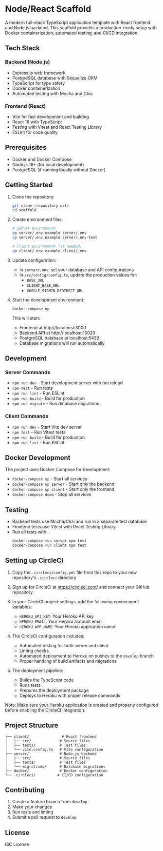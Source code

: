 # Node/React Scaffold

A modern full-stack TypeScript application template with React frontend and Node.js backend. This scaffold provides a production-ready setup with Docker containerization, automated testing, and CI/CD integration.

## Tech Stack

### Backend (Node.js)
- Express.js web framework
- PostgreSQL database with Sequelize ORM
- TypeScript for type safety
- Docker containerization
- Automated testing with Mocha and Chai

### Frontend (React)
- Vite for fast development and building
- React 18 with TypeScript
- Testing with Vitest and React Testing Library
- ESLint for code quality

## Prerequisites

- Docker and Docker Compose
- Node.js 18+ (for local development)
- PostgreSQL (if running locally without Docker)

## Getting Started

1. Clone the repository:
   ```bash
   git clone <repository-url>
   cd scaffold
   ```

2. Create environment files:
   ```bash
   # Server environment
   cp server/.env.example server/.env
   cp server/.env.example server/.env-test
   
   # Client environment (if needed)
   cp client/.env.example client/.env
   ```

3. Update configuration:
   - In `server/.env`, set your database and API configurations
   - In `src/config/config.ts`, update the production values for:
     - `BASE_URL`
     - `CLIENT_BASE_URL`
     - `GOOGLE_SIGNIN_REDIRECT_URL`

4. Start the development environment:
   ```bash
   docker-compose up
   ```

   This will start:
   - Frontend at http://localhost:3000
   - Backend API at http://localhost:10020
   - PostgreSQL database at localhost:5432
   - Database migrations will run automatically

## Development

### Server Commands
- `npm run dev` - Start development server with hot reload
- `npm test` - Run tests
- `npm run lint` - Run ESLint
- `npm run build` - Build for production
- `npm run migrate` - Run database migrations

### Client Commands
- `npm run dev` - Start Vite dev server
- `npm test` - Run Vitest tests
- `npm run build` - Build for production
- `npm run lint` - Run ESLint

## Docker Development

The project uses Docker Compose for development:

- `docker-compose up` - Start all services
- `docker-compose up server` - Start only the backend
- `docker-compose up client` - Start only the frontend
- `docker-compose down` - Stop all services

## Testing

- Backend tests use Mocha/Chai and run in a separate test database
- Frontend tests use Vitest with React Testing Library
- Run all tests with:
  ```bash
  docker-compose run server npm test
  docker-compose run client npm test
  ```

## Setting up CircleCI

1. Copy the `.circleci/config.yml` file from this repo to your new repository's `.circleci` directory

2. Sign up for CircleCI at https://circleci.com/ and connect your GitHub repository

3. In your CircleCI project settings, add the following environment variables:
   - `HEROKU_API_KEY`: Your Heroku API key
   - `HEROKU_EMAIL`: Your Heroku account email
   - `HEROKU_APP_NAME`: Your Heroku application name

4. The CircleCI configuration includes:
   - Automated testing for both server and client
   - Linting checks
   - Automated deployment to Heroku on pushes to the `develop` branch
   - Proper handling of build artifacts and migrations

5. The deployment pipeline:
   - Builds the TypeScript code
   - Runs tests
   - Prepares the deployment package
   - Deploys to Heroku with proper release commands

Note: Make sure your Heroku application is created and properly configured before enabling the CircleCI integration.

## Project Structure

```
├── client/               # React frontend
│   ├── src/             # Source files
│   ├── tests/           # Test files
│   └── vite.config.ts   # Vite configuration
├── server/              # Node.js backend
│   ├── src/             # Source files
│   ├── tests/           # Test files
│   └── migrations/      # Database migrations
├── docker/              # Docker configuration
└── .circleci/          # CI/CD configuration
```

## Contributing

1. Create a feature branch from `develop`
2. Make your changes
3. Run tests and linting
4. Submit a pull request to `develop`

## License

ISC License

